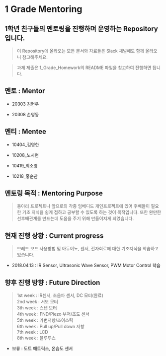 ﻿# 1 Grade Mentoring


## 1학년 친구들의 멘토링을 진행하며 운영하는 Repository입니다.


>이 Repository에 올라오는 모든 문서와 자료들은 Slack 채널에도 함께 올라오니 참고해주세요.

>과제 제출은 1_Grade_Homework의 README 파일을 참고하여 진행하면 됩니다.


## 멘토 : Mentor

- 20303 김현우

- 20308 손영동


## 멘티 : Mentee

- 10404_김영한
- 10208_노시현

- 10419_최소영

- 10218_홍순찬
## 멘토링 목적 : Mentoring Purpose
>동아리 프로젝트나 앞으로의 각종 임베디드 개인프로젝트에 있어 후배들이 필요한 기초 지식을 쉽게 접하고 공부할 수 있도록 하는 것이 목적입니다. 
또한 완만한 선후배관계를 만드는데 도움을 주기 위해 만들어지게 되었습니다.
## 현재 진행 상황 : Current progress
>브레드 보드 사용방법 및 아두이노, 센서, 전자회로에 대한 기초지식을 학습하고 있습니다.
- 2018.04.13 : IR Sensor, Ultrasonic Wave Sensor, PWM Motor Control 학습 
## 향후 진행 방향 : Future Direction
>1st week : IR센서, 초음파 센서, DC 모터(완료)  
>2nd week : 서보 모터  
>3th week : 스텝 모터  
>4th week : FND/Piezo 부저/조도 센서  
>5th week : 가변저항/조이스틱  
>6th week : Pull up/Pull down 저항  
>7th week : LCD  
>8th week : 블루투스  
- 보류 : 도트 매트릭스, 온습도 센서  

     




